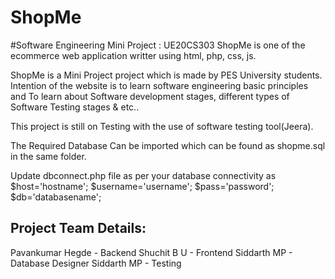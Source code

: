 # ShopMe

#Software Engineering Mini Project : UE20CS303
ShopMe is one of the ecommerce web application writter using html, php, css, js.

ShopMe is a Mini Project project which is made by PES University students. 
Intention of the website is to learn software engineering basic principles and
To learn about Software development stages, different types of Software Testing stages & etc..

This project is still on Testing with the use of software testing tool(Jeera).

The Required Database Can be imported which can be found as shopme.sql in the same folder.

Update dbconnect.php file as per your database connectivity as
$host='hostname';
$username='username';
$pass='password';
$db='databasename';

Project Team Details:
----------------------------
Pavankumar Hegde	- Backend
Shuchit B U      	- Frontend
Siddarth MP		- Database Designer
Siddarth MP		- Testing
